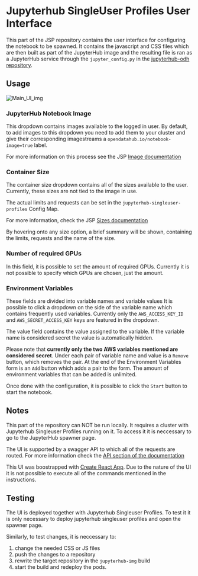 # Jupyterhub SingleUser Profiles User Interface

This part of the JSP repository contains the user interface for configuring the notebook to be spawned.
It contains the javascript and CSS files which are then built as part of the JupyterHub image and the resulting file is ran as a JupyterHub service through the `jupyter_config.py` in the [jupyterhub-odh repository](https://github.com/opendatahub-io/jupyterhub-odh).

## Usage

![Main_UI_img](https://github.com/mroman-redhat/jupyterhub-singleuser-profiles/blob/feature/API/ui/readme_img/UI-main.png)

### JupyterHub Notebook Image
This dropdown contains images available to the logged in user.
By default, to add images to this dropdown you need to add them to your cluster and give their corresponding imagestreams a `opendatahub.io/notebook-image=true` label.

For more information on this process see the JSP [Image documentation](../../docs/images.md)
### Container Size
The container size dropdown contains all of the sizes available to the user.
Currently, these sizes are not tied to the image in use.

The actual limits and requests can be set in the `jupyterhub-singleuser-profiles` Config Map.

For more information, check the JSP [Sizes documentation](../../docs/sizes.md)

By hovering onto any size option, a brief summary will be shown, containing the limits, requests and the name of the size.
### Number of required GPUs
In this field, it is possible to set the amount of required GPUs. Currently it is not possible to specify which GPUs are chosen, just the amount.
### Environment Variables
These fields are divided into variable names and variable values
It is possible to click a dropdown on the side of the variable name which contains frequently used variables. Currently only the `AWS_ACCESS_KEY_ID` and `AWS_SECRET_ACCESS_KEY` keys are featured in the dropdown. 

The value field contains the value assigned to the variable. If the variable name is considered secret the value is automatically hidden.

Please note that **currently only the two AWS variables mentioned are considered secret**.
Under each pair of variable name and value is a `Remove` button, which removes the pair.
At the end of the Environment Variables form is an `Add` button which adds a pair to the form.
The amount of environment variables that can be added is unlimited.

Once done with the configuration, it is possible to click the `Start` button to start the notebook.

## Notes

This part of the repository can NOT be run locally. It requires a cluster with Jupyterhub Singleuser Profiles running on it. To access it it is neccessary to go to the JupyterHub spawner page.

The UI is supported by a swagger API to which all of the requests are routed. For more information check the [API section of the documentation](../../docs/api.md)

This UI was boostrapped with [Create React App](https://github.com/facebook/create-react-app). Due to the nature of the UI it is not possible to execute all of the commands mentioned in the instructions.

## Testing

The UI is deployed together with Jupyterhub Singleuser Profiles. To test it it is only necessary to deploy jupyterhub singleuser profiles and open the spawner page.

Similarly, to test changes, it is neccessary to:
1. change the needed CSS or JS files
2. push the changes to a repository
3. rewrite the target repository in the `jupyterhub-img` build
4. start the build and redeploy the pods. 
